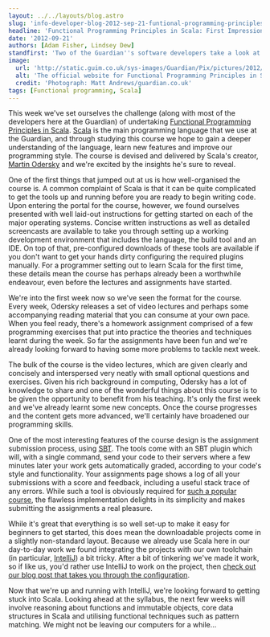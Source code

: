 ```yaml
---
layout: ../../layouts/blog.astro
slug: 'info-developer-blog-2012-sep-21-funtional-programming-principles-scala-first-impressions'
headline: 'Functional Programming Principles in Scala: First Impressions'
date: '2012-09-21'
authors: [Adam Fisher, Lindsey Dew]
standfirst: 'Two of the Guardian''s software developers take a look at the new programming language course offered by Scala creator, Martin Odersky'
image:
  url: 'http://static.guim.co.uk/sys-images/Guardian/Pix/pictures/2012/9/21/1348238726096/Functional_Programming_Principles_in_Scala.png'
  alt: 'The official website for Functional Programming Principles in Scala'
  credit: 'Photograph: Matt Andrews/guardian.co.uk'
tags: [Functional programming, Scala]
---
```


This week we've set ourselves the challenge (along with most of the developers here at the Guardian) of undertaking [Functional Programming Principles in Scala](https://www.coursera.org/course/progfun). [Scala](http://www.scala-lang.org/) is the main programming language that we use at the Guardian, and through studying this course we hope to gain a deeper understanding of the language, learn new features and improve our programming style. The course is devised and delivered by Scala's creator, [Martin Odersky](http://lampwww.epfl.ch/~odersky/) and we're excited by the insights he's sure to reveal.

One of the first things that jumped out at us is how well-organised the course is. A common complaint of Scala is that it can be quite complicated to get the tools up and running before you are ready to begin writing code. Upon entering the portal for the course, however, we found ourselves presented with well laid-out instructions for getting started on each of the major operating systems. Concise written instructions as well as detailed screencasts are available to take you through setting up a working development environment that includes the language, the build tool and an IDE. On top of that, pre-configured downloads of these tools are available if you don't want to get your hands dirty configuring the required plugins manually. For a programmer setting out to learn Scala for the first time, these details mean the course has perhaps already been a worthwhile endeavour, even before the lectures and assignments have started.

We're into the first week now so we've seen the format for the course. Every week, Odersky releases a set of video lectures and perhaps some accompanying reading material that you can consume at your own pace. When you feel ready, there's a homework assignment comprised of a few programming exercises that put into practice the theories and techniques learnt during the week. So far the assignments have been fun and we're already looking forward to having some more problems to tackle next week.

The bulk of the course is the video lectures, which are given clearly and concisely and interspersed very neatly with small optional questions and exercises. Given his rich background in computing, Odersky has a lot of knowledge to share and one of the wonderful things about this course is to be given the opportunity to benefit from his teaching. It's only the first week and we've already learnt some new concepts. Once the course progresses and the content gets more advanced, we'll certainly have broadened our programming skills.

One of the most interesting features of the course design is the assignment submission process, using [SBT](http://www.scala-sbt.org/). The tools come with an SBT plugin which will, with a single command, send your code to their servers where a few minutes later your work gets automatically graded, according to your code's style and functionality. Your assignments page shows a log of all your submissions with a score and feedback, including a useful stack trace of any errors. While such a tool is obviously required for [such a popular course](https://twitter.com/odersky/status/248768435599863808), the flawless implementation delights in its simplicity and makes submitting the assignments a real pleasure.

While it's great that everything is so well set-up to make it easy for beginners to get started, this does mean the downloadable projects come in a slightly non-standard layout. Because we already use Scala here in our day-to-day work we found integrating the projects with our own toolchain (in particular, [IntelliJ](http://www.jetbrains.com/idea/)) a bit tricky. After a bit of tinkering we've made it work, so if like us, you'd rather use IntelliJ to work on the project, then [check out our blog post that takes you through the configuration](http://www.guardian.co.uk/info/developer-blog/2012/sep/21/funtional-programming-principles-scala-setting-up-intellij).

Now that we're up and running with IntelliJ, we're looking forward to getting stuck into Scala. Looking ahead at the syllabus, the next few weeks will involve reasoning about functions and immutable objects, core data structures in Scala and utilising functional techniques such as pattern matching. We might not be leaving our computers for a while...
